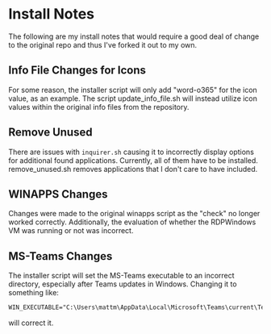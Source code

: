 # Install Notes
The following are my install notes that would require a good deal of change to the original repo and thus I've forked it out to my own.

## Info File Changes for Icons
For some reason, the installer script will only add "word-o365" for the icon value, as an example. The script </code>update_info_file.sh</code> will instead utilize icon values within the original info files from the repository. 

## Remove Unused
There are issues with <code>inquirer.sh</code> causing it to incorrectly display options for additional found applications. Currently, all of them have to be installed. </code>remove_unused.sh</code> removes applications that I don't care to have included.

## WINAPPS Changes
Changes were made to the original winapps script as the "check" no longer worked correctly. Additionally, the evaluation of whether the RDPWindows VM was running or not was incorrect.

## MS-Teams Changes
The installer script will set the MS-Teams executable to an incorrect directory, especially after Teams updates in Windows. Changing it to something like:
```txt
WIN_EXECUTABLE="C:\Users\mattm\AppData\Local\Microsoft\Teams\current\Teams.exe"
```
will correct it. 